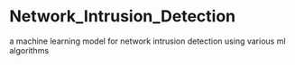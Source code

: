 # Network_Intrusion_Detection
a machine learning model for network intrusion detection using various ml algorithms
